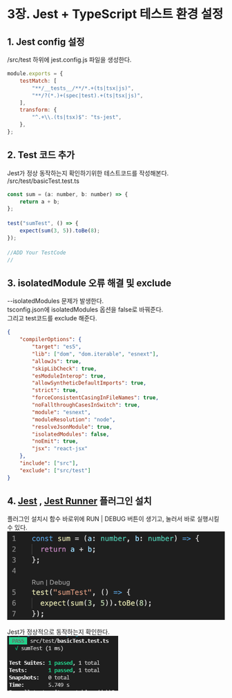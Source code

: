 # 3장. Jest + TypeScript 테스트 환경 설정

## 1. Jest config 설정

/src/test 하위에 jest.config.js 파일을 생성한다.

```js
module.exports = {
    testMatch: [
        "**/__tests__/**/*.+(ts|tsx|js)",
        "**/?(*.)+(spec|test).+(ts|tsx|js)",
    ],
    transform: {
        "^.+\\.(ts|tsx)$": "ts-jest",
    },
};
```

## 2. Test 코드 추가

Jest가 정상 동작하는지 확인하기위한 테스트코드를 작성해본다.
/src/test/basicTest.test.ts

```js
const sum = (a: number, b: number) => {
    return a + b;
};

test("sumTest", () => {
    expect(sum(3, 5)).toBe(8);
});

//ADD Your TestCode
//
```

## 3. isolatedModule 오류 해결 및 exclude

--isolatedModules 문제가 발생한다.  
tsconfig.json에 isolatedModules 옵션을 false로 바꿔준다.  
그리고 test코드를 exclude 해준다.

```json
{
    "compilerOptions": {
        "target": "es5",
        "lib": ["dom", "dom.iterable", "esnext"],
        "allowJs": true,
        "skipLibCheck": true,
        "esModuleInterop": true,
        "allowSyntheticDefaultImports": true,
        "strict": true,
        "forceConsistentCasingInFileNames": true,
        "noFallthroughCasesInSwitch": true,
        "module": "esnext",
        "moduleResolution": "node",
        "resolveJsonModule": true,
        "isolatedModules": false,
        "noEmit": true,
        "jsx": "react-jsx"
    },
    "include": ["src"],
    "exclude": ["src/test"]
}
```

## 4. [Jest](https://marketplace.visualstudio.com/items?itemName=Orta.vscode-jest) , [Jest Runner](https://marketplace.visualstudio.com/items?itemName=firsttris.vscode-jest-runner) 플러그인 설치

플러그인 설치시 함수 바로위에 RUN | DEBUG 버튼이 생기고, 눌러서 바로 실행시킬 수 있다.
![](./jestTest.png)

Jest가 정상적으로 동작하는지 확인한다.  
![](./03_test_result.png)
